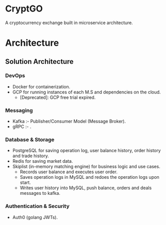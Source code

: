 # CryptGO

A cryptocurrency exchange built in microservice architecture.

# Architecture

## Solution Architecture

### DevOps

- Docker for containerization.
- GCP for running instances of each M.S and dependencies on the cloud.
  - [Deprecated]: GCP free trial expired.

### Messaging

- Kafka :- Publisher/Consumer Model (Message Broker).
- gRPC :- .

### Database & Storage

- PostgreSQL for saving operation log, user balance history, order history and trade history.
- Redis for saving market data.
- Skiplist (in-memory matching engine) for business logic and use cases.
  - Records user balance and executes user order.
  - Saves operation logs in MySQL and redoes the operation logs upon start.
  - Writes user history into MySQL, push balance, orders and deals messages to kafka.

### Authentication & Security

- Auth0 (golang JWTs).

<!-- ### Services

- Gateway Service
- Match Service
- Memory Store Service
- Wallet Service
- WS Service

- Rest is TBD -->

